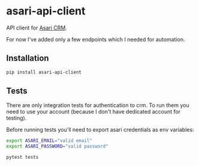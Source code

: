 # asari-api-client

API client for [Asari CRM](https://asaricrm.com/).

For now I've added only a few endpoints which I needed for automation.

## Installation

```sh
pip install asari-api-client
```

## Tests

There are only integration tests for authentication to crm.
To run them you need to use your account (because I don't have dedicated account for testing).

Before running tests you'll need to export asari credentials as env variables:
```sh
export ASARI_EMAIL="valid email"
export ASARI_PASSWORD="valid password"
```

```sh
pytest tests
```
